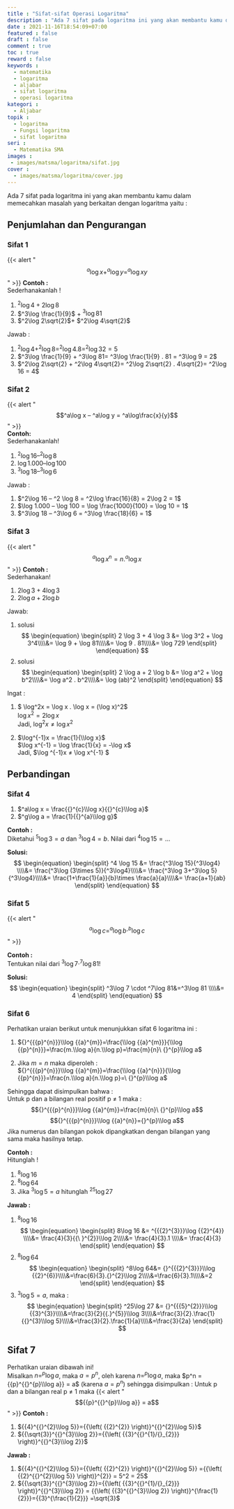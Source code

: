 ```yaml
---
title : "Sifat-sifat Operasi Logaritma"
description : "Ada 7 sifat pada logaritma ini yang akan membantu kamu dalam memecahkan masalah yang berkaitan dengan logaritma"
date : 2021-11-16T18:54:09+07:00
featured : false
draft : false
comment : true
toc : true
reward : false
keywords : 
  - matematika
  - logaritma
  - aljabar
  - sifat logaritma
  - operasi logaritma
kategori : 
  - Aljabar
topik :
  - logaritma
  - Fungsi logaritma
  - sifat logaritma
seri : 
  - Matematika SMA
images : 
 - images/matsma/logaritma/sifat.jpg
cover : 
  - images/matsma/logaritma/cover.jpg
---
```

Ada 7 sifat pada logaritma ini yang akan membantu kamu dalam memecahkan masalah yang berkaitan dengan logaritma yaitu :
## Penjumlahan dan Pengurangan
### Sifat 1
{{< alert "$$^a\log x + ^a\log y = ^a\log xy$$" >}} 
**Contoh :**  
Sederhanakanlah !
1.	$^2\log 4 + 2\log 8$
2.	$^3\log \frac{1}{9}$ + $^3\log 81$
3.	$^2\log 2\sqrt{2}$+ $^2\log 4\sqrt{2}$

Jawab :
1.	$^2\log 4 + ^2\log 8 = ^2\log 4 . 8 = ^2\log 32 = 5$
2.	$^3\log \frac{1}{9} + ^3\log 81= ^3\log \frac{1}{9} . 81 = ^3\log 9 = 2$
3.	$^2\log 2\sqrt{2} + ^2\log  4\sqrt{2}= ^2\log 2\sqrt{2} . 4\sqrt{2}= ^2\log 16 = 4$

### Sifat 2
{{< alert "$$^a\log x – ^a\log y = ^a\log\frac{x}{y}$$" >}}                                                                                                                             
**Contoh:**  
Sederhanakanlah!
1.	$^2\log 16 – ^2 \log 8$
2.	$\log 1.000 – \log 100$
3.	$^3\log 18 – ^3\log 6$

Jawab :  
1.	$^2\log 16 – ^2 \log 8 =  ^2\log \frac{16}{8}  = 2\log 2 = 1$
2.	$\log 1.000 – \log 100 = \log \frac{1000}{100} = \log 10 = 1$
3.	$^3\log 18 – ^3\log 6 = ^3\log \frac{18}{6} = 1$

### Sifat 3
 {{< alert "$$^a\log x^n = n . ^a\log x$$" >}}
**Contoh :**  
Sederhanakan!
1.	$2 \log 3 + 4 \log 3$
2.	$2 \log a + 2 \log b$

Jawab:
1.  solusi
  $$
  \begin{equation}
    \begin{split}
    2 \log 3 + 4 \log 3 &= \log 3^2 + \log 3^4\\\\&= \log 9 + \log 81\\\\&= \log 9 . 81\\\\&= \log 729
    \end{split}
  \end{equation}
  $$
2. solusi
  $$
    \begin{equation}
      \begin{split}
      2 \log a + 2 \log b &= \log a^2 + \log b^2\\\\&= \log a^2 . b^2\\\\&= \log (ab)^2
      \end{split}
    \end{equation}
    $$
    
Ingat :  
1. $ \log^2x = \log x . \log x = (\log x)^2$  
$\log x^2 = 2 \log x$  
Jadi, $\log^2x ≠ \log x^2$

2. $\log^{-1}x = \frac{1}{\\log x}$  
$\log x^{-1} = \log \frac{1}{x}  = -\log x$  
Jadi,  $\log ^{-1}x ≠ \log x^{-1} $

## Perbandingan
### Sifat 4  
              
1.	$^a\log x = \frac{{}^{c}\\log x}{{}^{c}\\log a}$	  
2.	$^g\log a = \frac{1}{{}^{a}\\log g}$

**Contoh :**  
Diketahui $^5\log 3 = a$ dan $^3\log 4=b$. Nilai dari $^4\log 15=...$

**Solusi:**  
$$
\begin{equation}
  \begin{split}
  ^4 \log 15 &= \frac{^3\log 15}{^3\log4} \\\\&= \frac{^3\log (3\times 5)}{^3\log4}\\\\&= \frac{^3\log 3+^3\log 5}{^3\log4}\\\\&= \frac{1+\frac{1}{a}}{b}\times \frac{a}{a}\\\\&= \frac{a+1}{ab}
  \end{split}
\end{equation}
$$

### Sifat 5                
{{< alert "$$^a\log c=^a\log b \cdot ^b\log c$$" >}}

**Contoh :**  
Tentukan nilai dari $^3\log 7  \cdot  ^7\log 81$!

**Solusi:**  
$$
\begin{equation}
  \begin{split}
  ^3\log 7  \cdot  ^7\log 81&=^3\log 81 \\\\&= 4
  \end{split}
\end{equation}
$$

### Sifat 6 
Perhatikan uraian berikut untuk menunjukkan sifat 6 logaritma ini :

1.	${}^{{{p}^{n}}}\\log {{a}^{m}}=\frac{\\log {{a}^{m}}}{\\log {{p}^{n}}}=\frac{m.\\log a}{n.\\log p}=\frac{m}{n}\ {}^{p}\\log a$

2.	Jika $m = n$ maka diperoleh  :  
${}^{{{p}^{n}}}\\log {{a}^{m}}=\frac{\\log {{a}^{n}}}{\\log {{p}^{n}}}=\frac{n.\\log a}{n.\\log p}=\ {}^{p}\\log a$

Sehingga dapat disimpulkan bahwa :  
Untuk p dan a bilangan real positif p ≠ 1 maka :
$${}^{{{p}^{n}}}\\log {{a}^{m}}=\frac{m}{n}\ {}^{p}\\log a$$
$${}^{{{p}^{n}}}\\log {{a}^{n}}={}^{p}\\log a$$
Jika numerus dan bilangan pokok dipangkatkan dengan bilangan yang sama maka hasilnya tetap.

**Contoh :**  
Hitunglah !
1.	$^8\log 16$
2.	$^8\log 64$
3.	Jika $^3\log 5 = a$ hitunglah  $^25\log 27$

**Jawab :**
1.	$^8\log 16$
$$
\begin{equation}
  \begin{split}
  8\log 16 &= ^{{{2}^{3}}}\log {{2}^{4}} \\\\&= \frac{4}{3}{{\ }^{2}}\\log 2\\\\&= \frac{4}{3}.1 \\\\&= \frac{4}{3}
  \end{split}
\end{equation}
$$
2.	$^8\log 64$
$$
\begin{equation}
  \begin{split}
  ^8\log 64&=  {}^{{{2}^{3}}}\\log {{2}^{6}}\\\\&=\frac{6}{3}.{}^{2}\\log 2\\\\&=\frac{6}{3}.1\\\\&=2
  \end{split}
\end{equation}
$$
3.	$^3\log 5 = a$, maka :  
$$
\begin{equation}
  \begin{split}
  ^25\log 27 &= {}^{{{5}^{2}}}\\log {{3}^{3}}\\\\&=\frac{3}{2}{{.}^{5}}\\log 3\\\\&=\frac{3}{2}.\frac{1}{{}^{3}\\log 5}\\\\&=\frac{3}{2}.\frac{1}{a}\\\\&=\frac{3}{2a}
  \end{split}
$$
## Sifat 7
Perhatikan uraian dibawah ini!  
Misalkan $n = ^p\log a$, maka $a = p^n$, oleh karena $n = ^p\log a$, maka $p^n = {{p}^{{}^{p}\\log a}} = a$ (karena $a = p^n$) sehingga disimpulkan :
Untuk p dan a bilangan real p ≠ 1 maka {{< alert "$${{p}^{{}^{p}\\log a}} = a$$" >}}
 **Contoh :**
1.	${{4}^{{}^{2}\\log 5}}={{\left( {{2}^{2}} \right)}^{{}^{2}\\log 5}}$
2.	${{\sqrt{3}}^{{}^{3}\\log 2}}={{\left( {{3}^{{}^{1}/{}_{2}}} \right)}^{{}^{3}\\log 2}}$

**Jawab :**
1. ${{4}^{{}^{2}\\log 5}}={{\left( {{2}^{2}} \right)}^{{}^{2}\\log 5}}  ={{\left( {{2}^{{}^{2}\\log 5}} \right)}^{2}} = 5^2 = 25$
2. ${{\sqrt{3}}^{{}^{3}\\log 2}}={{\left( {{3}^{{}^{1}/{}_{2}}} \right)}^{{}^{3}\\log 2}}  = {{\left( {{3}^{{}^{3}\\log 2}} \right)}^{\frac{1}{2}}}={{3}^{\frac{1}{2}}} =\sqrt{3}$ 

